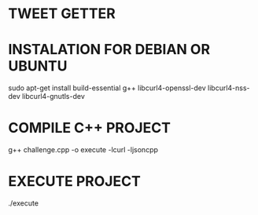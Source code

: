 # TWEET GETTER

# INSTALATION FOR DEBIAN OR UBUNTU
  sudo apt-get install build-essential g++ libcurl4-openssl-dev libcurl4-nss-dev libcurl4-gnutls-dev 

# COMPILE C++ PROJECT
 g++ challenge.cpp  -o execute -lcurl -ljsoncpp

# EXECUTE PROJECT
 ./execute
